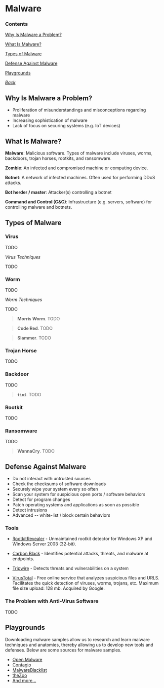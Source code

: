 # Malware

### Contents
[Why Is Malware a Problem?](#why-is-malware-a-problem)

[What Is Malware?](#what-is-malware)

[Types of Malware](#types-of-malware)

[Defense Against Malware](#defense-against-malware)

[Playgrounds](#playgrounds)

*[Back](../week6-malware#week-6---malware)*


## Why Is Malware a Problem?
- Proliferation of misunderstandings and misconceptions regarding malware
- Increasing sophistication of malware
- Lack of focus on securing systems (e.g. IoT devices)


## What Is Malware?
__Malware__: Malicious software. Types of malware include viruses, worms, 
backdoors, trojan horses, rootkits, and ransomware.

__Zombie__: An infected and compromised machine or computing device.

__Botnet__: A network of infected machines. Often used for performing DDoS
attacks.

__Bot herder / master__: Attacker(s) controlling a botnet

__Command and Control (C&C)__: Infrastructure (e.g. servers, software) for
controlling malware and botnets.


## Types of Malware

### Virus ###
TODO

*Virus Techniques*

TODO

### Worm ###
TODO

*Worm Techniques*

TODO

> __Morris Worm__. TODO

> __Code Red__. TODO

> __Slammer__. TODO

###  Trojan Horse
TODO

### Backdoor
TODO

> __`tini`__. TODO

### Rootkit
TODO

### Ransomware
TODO

> __WannaCry__. TODO


## Defense Against Malware
- Do not interact with untrusted sources
- Check the checksums of software downloads
- Securely wipe your system every so often
- Scan your system for suspicious open ports / software behaviors
- Detect for program changes
- Patch operating systems and applications as soon as possible
- Detect intrusions
- Advanced -- white-list / block certain behaviors

### Tools
- [RootkitRevealer](https://docs.microsoft.com/en-us/sysinternals/downloads/rootkit-revealer) - Unmaintained rootkit detector for Windows XP and Windows Server 
2003 (32-bit).

- [Carbon Black](https://www.carbonblack.com/) - Identifies potential attacks,
  threats, and malware at endpoints.

- [Tripwire](https://www.tripwire.com/) - Detects threats and vulnerabilities 
on a system

- [VirusTotal](https://www.virustotal.com/) - Free online service that analyzes
  suspicious files and URLS. Facilitates the quick detection of viruses, worms,
  trojans, etc. Maximum file size upload: 128 mb. Acquired by Google.

### The Problem with Anti-Virus Software
TODO

## Playgrounds
Downloading malware samples allow us to research and learn malware techniques 
and anatomies, thereby allowing us to develop new tools and defenses. Below 
are some sources for malware samples.

- [Open Malware](http://openmalware.org/)
- [Contagio](https://contagiodump.blogspot.com/)
- [MalwareBlacklist](http://www.malwareblacklist.com/showMDL.php)
- [theZoo](https://github.com/ytisf/theZoo)
- [And more...](https://zeltser.com/malware-sample-sources/)

